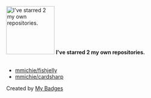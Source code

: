 <img src="https://my-badges.github.io/my-badges/self-star.png" alt="I&apos;ve starred 2 my own repositories." title="I&apos;ve starred 2 my own repositories." width="128">
<strong>I&apos;ve starred 2 my own repositories.</strong>
<br><br>

- <a href="https://github.com/mmichie/fishjelly">mmichie/fishjelly</a>
- <a href="https://github.com/mmichie/cardsharp">mmichie/cardsharp</a>


Created by <a href="https://github.com/my-badges/my-badges">My Badges</a>